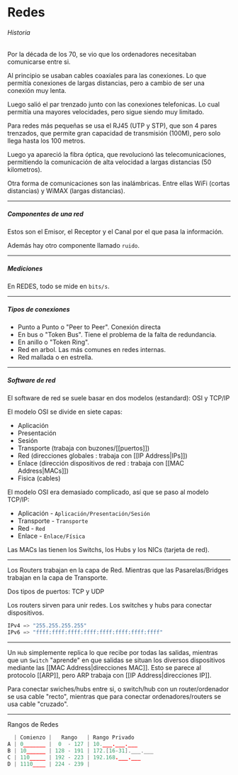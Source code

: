 # Redes
###### Historia
Por la década de los 70, se vio que los ordenadores necesitaban comunicarse entre si.

Al principio se usaban cables coaxiales para las conexiones. Lo que permitía conexiones de largas distancias, pero a cambio de ser una conexión muy lenta.

Luego salió el par trenzado junto con las conexiones telefonicas. Lo cual permitía una mayores velocidades, pero sigue siendo muy limitado.

Para redes más pequeñas se usa el RJ45 (UTP y STP), que son 4 pares trenzados, que permite gran capacidad de transmisión (100M), pero solo llega hasta los 100 metros.

Luego ya apareció la fibra óptica, que revolucionó las telecomunicaciones, permitiendo la comunicación de alta velocidad a largas distancias (50 kilometros).

Otra forma de comunicaciones son las inalámbricas. Entre ellas WiFi (cortas distancias) y WiMAX (largas distancias).
___

##### Componentes de una red
Estos son el Emisor, el Receptor y el Canal por el que pasa la información.

Además hay otro componente llamado `ruido`.
___

##### Mediciones
En REDES, todo se mide en `bits/s`.
___

##### Tipos de conexiones
- Punto a Punto o "Peer to Peer". Conexión directa 
- En bus o "Token Bus". Tiene el problema de la falta de redundancia.
- En anillo o "Token Ring". 
- Red en arbol. Las más comunes en redes internas.
- Red mallada o en estrella. 
___

##### Software de red
El software de red se suele basar en dos modelos (estandard): OSI y TCP/IP

El modelo OSI se divide en siete capas:
- Aplicación
- Presentación
- Sesión
- Transporte (trabaja con buzones/[[puertos]])
- Red (direcciones globales : trabaja con [[IP Address|IPs]])
- Enlace (dirección dispositivos de red : trabaja con [[MAC Address|MACs]])
- Fisica (cables)

El modelo OSI era demasiado complicado, así que se paso al modelo TCP/IP:
- Aplicación - `Aplicación/Presentación/Sesión`
- Transporte - `Transporte`
- Red - `Red`
- Enlace - `Enlace/Física`

Las MACs las tienen los Switchs, los Hubs y los NICs (tarjeta de red).
___

Los Routers trabajan en la capa de Red. Mientras que las Pasarelas/Bridges trabajan en la capa de Transporte.

Dos tipos de puertos: TCP y UDP

Los routers sirven para unir redes.
Los switches y hubs para conectar dispositivos.

```c
IPv4 => "255.255.255.255"
IPv6 => "ffff:ffff:ffff:ffff:ffff:ffff:ffff:ffff"
```
___

Un `Hub` simplemente replica lo que recibe por todas las salidas, mientras que un `Switch` "aprende" en que salidas se situan los diversos dispositivos mediante las [[MAC Address|direcciones MAC]]. Esto se parece al protocolo [[ARP]], pero ARP trabaja con [[IP Address|direcciones IP]].

Para conectar swiches/hubs entre si, o switch/hub con un router/ordenador se usa cable "recto", mientras que para conectar ordenadores/routers se usa cable "cruzado".



---
Rangos de Redes
```c
  | Comienzo |   Rango   | Rango Privado
A | 0_______ |  0  - 127 | 10.___.___.___
B | 10______ | 128 - 191 | 172.[16-31].___.___
C | 110_____ | 192 - 223 | 192.168.___.___
D | 1110____ | 224 - 239 | 
```